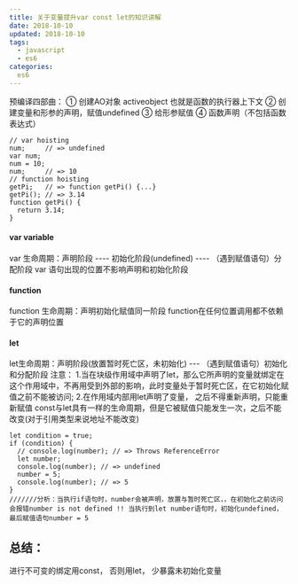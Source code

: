 ```yaml
---
title: 关于变量提升var const let的知识讲解
date: 2018-10-10
updated: 2018-10-10
tags:
  - javascript
  - es6
categories:
  es6
---
```


预编译四部曲：
① 创建AO对象 activeobject 也就是函数的执行器上下文
② 创建变量和形参的声明，赋值undefined
③ 给形参赋值
④ 函数声明（不包括函数表达式）

<!--more-->
```
// var hoisting
num;     // => undefined  
var num;  
num = 10;  
num;     // => 10  
// function hoisting
getPi;   // => function getPi() {...}  
getPi(); // => 3.14  
function getPi() {  
  return 3.14;
}
```

#### var variable
var 生命周期：声明阶段  ----  初始化阶段(undefined)  ----  （遇到赋值语句）分配阶段
var 语句出现的位置不影响声明和初始化阶段

#### function
function 生命周期：声明初始化赋值同一阶段
function在任何位置调用都不依赖于它的声明位置

#### let
let生命周期：声明阶段(放置暂时死亡区，未初始化) --- （遇到赋值语句）初始化和分配阶段
注意：
1.当在块级作用域中声明了let，那么它所声明的变量就绑定在这个作用域中，不再用受到外部的影响，此时变量处于暂时死亡区，在它初始化赋值之前不能被访问;
2.在作用域内部用let声明了变量， 之后不得重新声明，只能重新赋值
const与let具有一样的生命周期，但是它被赋值只能发生一次，之后不能改变(对于引用类型来说地址不能改变)

```
let condition = true;  
if (condition) {  
  // console.log(number); // => Throws ReferenceError
  let number;
  console.log(number); // => undefined
  number = 5;
  console.log(number); // => 5
}
///////分析：当执行if语句时，number会被声明，放置与暂时死亡区，，在初始化之前访问会报错number is not defined !! 当执行到let number语句时，初始化undefined， 最后赋值语句number = 5 
```

## 总结：
进行不可变的绑定用const， 否则用let， 少暴露未初始化变量
